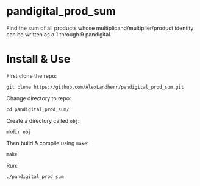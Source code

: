 # pandigital_prod_sum
Find the sum of all products whose multiplicand/multiplier/product identity can be written as a 1 through 9 pandigital.

# Install & Use
First clone the repo:
```
git clone https://github.com/AlexLandherr/pandigital_prod_sum.git
```
Change directory to repo:
```
cd pandigital_prod_sum/
```
Create a directory called `obj`:
```
mkdir obj
```
Then build & compile using `make`:
```
make
```

Run:
```
./pandigital_prod_sum
```
